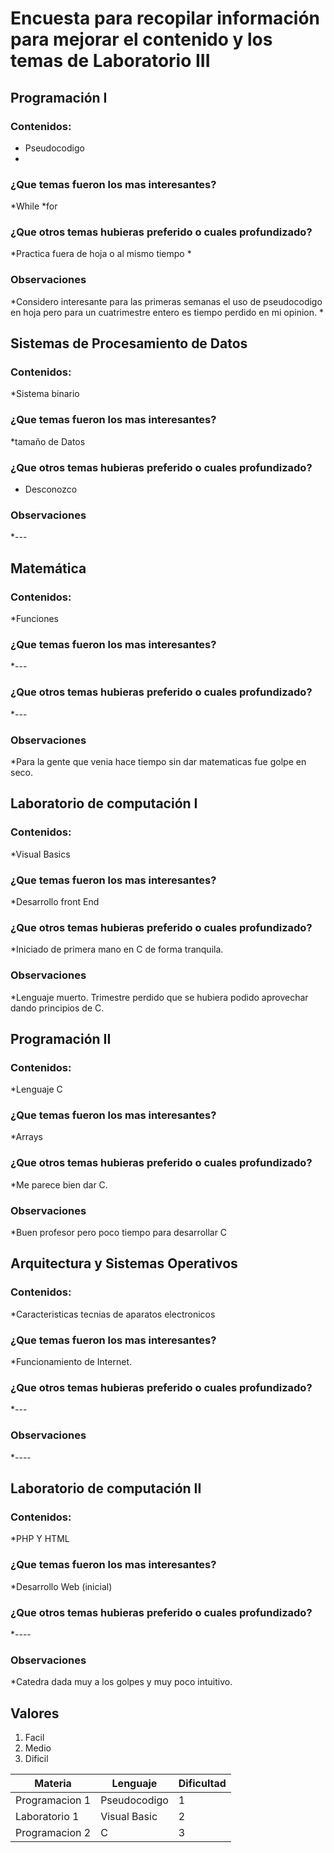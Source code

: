 # Encuesta para recopilar información para mejorar el contenido y los temas de Laboratorio III 
## Programación I 
### Contenidos:
* Pseudocodigo
*
### ¿Que temas fueron los mas interesantes?
*While 
*for
### ¿Que otros temas hubieras preferido o cuales profundizado?
*Practica fuera de hoja o al mismo tiempo
*
### Observaciones 
*Considero interesante para las primeras semanas el uso de pseudocodigo en hoja pero para un cuatrimestre entero es tiempo perdido en mi opinion.
*
## Sistemas de Procesamiento de Datos
### Contenidos:
*Sistema binario

### ¿Que temas fueron los mas interesantes?
*tamaño de Datos

### ¿Que otros temas hubieras preferido o cuales profundizado?
* Desconozco

### Observaciones 
*---




## Matemática
### Contenidos:
*Funciones

### ¿Que temas fueron los mas interesantes?
*---

### ¿Que otros temas hubieras preferido o cuales profundizado?
*---

### Observaciones 
*Para la gente que venia hace tiempo sin dar matematicas fue golpe en seco.


## Laboratorio de computación I
### Contenidos:
*Visual Basics

### ¿Que temas fueron los mas interesantes?
*Desarrollo front End

### ¿Que otros temas hubieras preferido o cuales profundizado?
*Iniciado de primera mano en C de forma tranquila.

### Observaciones 
*Lenguaje muerto. Trimestre perdido que se hubiera podido aprovechar dando principios de C.


## Programación II
### Contenidos:

*Lenguaje C

### ¿Que temas fueron los mas interesantes?
*Arrays

### ¿Que otros temas hubieras preferido o cuales profundizado?
*Me parece bien dar C.

### Observaciones 
*Buen profesor pero poco tiempo para desarrollar C



## Arquitectura y Sistemas Operativos
### Contenidos:
*Caracteristicas tecnias de aparatos electronicos

### ¿Que temas fueron los mas interesantes?
*Funcionamiento de Internet.

### ¿Que otros temas hubieras preferido o cuales profundizado?
*---

### Observaciones 
*----



## Laboratorio de computación II
### Contenidos:
*PHP Y HTML

### ¿Que temas fueron los mas interesantes?
*Desarrollo Web (inicial)

### ¿Que otros temas hubieras preferido o cuales profundizado?
*----

### Observaciones 
*Catedra dada muy a los golpes y muy poco intuitivo.


## Valores
1. Facil
2. Medio
3. Dificil

| Materia | Lenguaje | Dificultad |
|---------|----------|------------|
|Programacion 1| Pseudocodigo | 1 |
|Laboratorio 1 | Visual Basic | 2 |
|Programacion 2| C |3|